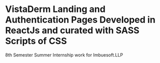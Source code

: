 # VistaDerm Landing and Authentication Pages Developed in ReactJs and curated with SASS Scripts of CSS
8th Semester Summer Internship work for Imbuesoft.LLP
